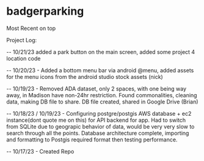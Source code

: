 # badgerparking
Most Recent on top

Project Log:

-- 10/21/23 added a park button on the main screen, added some project 4 location code

-- 10/20/23 - Added a bottom menu bar via android @menu, added assets for the menu icons from the android studio stock assets (nick)

-- 10/19/23 - Removed ADA dataset, only 2 spaces, with one being way away, in Madison have non-24hr restriction. Found commonalities, cleaning data, making DB file to share. DB file created, shared in Google Drive (Brian)

-- 10/18/23 / 10/19/23 - Configuring postgre/postgis AWS database + ec2 instance(dont quote me on this) for API backend for app. Had to switch from SQLite due to geograpic behavior of data, would be very very slow to search through all the points. Database architecture complete, importing and formatting to Postgis required format then testing performance. 

-- 10/17/23 - Created Repo
